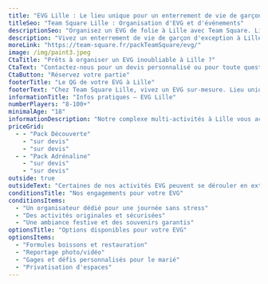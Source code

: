 ```yaml
---
title: "EVG Lille : Le lieu unique pour un enterrement de vie de garçon par Team Square"
titleSeo: "Team Square Lille : Organisation d'EVG et d'événements"
descriptionSeo: "Organisez un EVG de folie à Lille avec Team Square. Lieu unique, activités sur-mesure, bar, et défis pour une journée inoubliable entre potes."
description: "Vivez un enterrement de vie de garçon d'exception à Lille ! Team Square vous propose un lieu unique et des packs tout compris pour célébrer la fin du célibat. Ambiance, défis et souvenirs mémorables garantis."
moreLink: "https://team-square.fr/packTeamSquare/evg/"
image: /img/paint3.jpeg
CtaTitle: "Prêts à organiser un EVG inoubliable à Lille ?"
CtaText: "Contactez-nous pour un devis personnalisé ou pour toute question sur nos formules EVG à Lille. Le futur marié vous remerciera !"
CtaButton: "Réservez votre partie"
footerTitle: "Le QG de votre EVG à Lille"
footerText: "Chez Team Square Lille, vivez un EVG sur-mesure. Lieu unique, activités fun, bar/restauration et une organisation pensée pour le futur marié et sa team."
informationTitle: "Infos pratiques – EVG Lille"
numberPlayers: "8-100+"
minimalAge: "18"
informationDescription: "Notre complexe multi-activités à Lille vous accueille pour votre enterrement de vie de garçon. Découvrez nos défis, notre service bar et nos formules pour un événement 100% réussi."
priceGrid:
  - - "Pack Découverte"
    - "sur devis"
    - "sur devis"
  - - "Pack Adrénaline"
    - "sur devis"
    - "sur devis"
outside: true
outsideText: "Certaines de nos activités EVG peuvent se dérouler en extérieur selon la météo."
conditionsTitle: "Nos engagements pour votre EVG"
conditionsItems:
  - "Un organisateur dédié pour une journée sans stress"
  - "Des activités originales et sécurisées"
  - "Une ambiance festive et des souvenirs garantis"
optionsTitle: "Options disponibles pour votre EVG"
optionsItems:
  - "Formules boissons et restauration"
  - "Reportage photo/vidéo"
  - "Gages et défis personnalisés pour le marié"
  - "Privatisation d'espaces"
---
```

